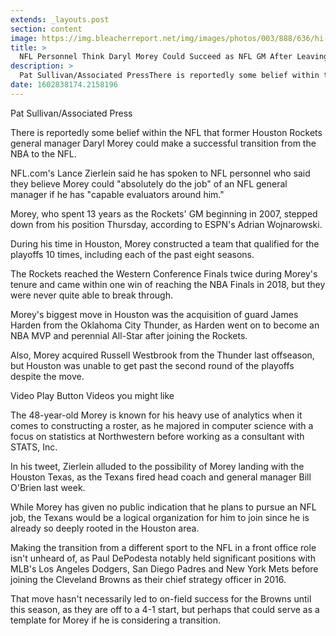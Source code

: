 ```yaml
--- 
extends: _layouts.post 
section: content 
image: https://img.bleacherreport.net/img/images/photos/003/888/636/hi-res-2870218532ceab1d12a07ddca8ead7b6_crop_exact.jpg?w=1200&h=1200&q=75 
title: > 
  NFL Personnel Think Daryl Morey Could Succeed as NFL GM After Leaving Rockets 
description: > 
  Pat Sullivan/Associated PressThere is reportedly some belief within the NFL that former Houston Rockets general manager Daryl Morey could make a successful transition from the NBA to the NFL.NFL.com's Lance Zierlein said he has spoken to NFL personnel who said they believe Morey could "absolutely do the job" of an NFL general manager if he has "capable evaluators around him."Morey, who spent 13 years as the Rockets' GM beginning in 2007, stepped down from his position Thursday, according to ESPN's Adrian Wojnarowski.During his time in Houston, Morey constructed a team that qualified for the playoffs 10 times, including each of the past eight seasons.In his tweet, Zierlein alluded to the possibility of Morey landing with the Houston Texas, as the Texans fired head coach and general manager Bill O'Brien last week. 
date: 1602838174.2158196 
--- 
```

Pat Sullivan/Associated Press

There is reportedly some belief within the NFL that former Houston Rockets general manager Daryl Morey could make a successful transition from the NBA to the NFL.

NFL.com's Lance Zierlein said he has spoken to NFL personnel who said they believe Morey could "absolutely do the job" of an NFL general manager if he has "capable evaluators around him."

Morey, who spent 13 years as the Rockets' GM beginning in 2007, stepped down from his position Thursday, according to ESPN's Adrian Wojnarowski.

During his time in Houston, Morey constructed a team that qualified for the playoffs 10 times, including each of the past eight seasons.

The Rockets reached the Western Conference Finals twice during Morey's tenure and came within one win of reaching the NBA Finals in 2018, but they were never quite able to break through.

Morey's biggest move in Houston was the acquisition of guard James Harden from the Oklahoma City Thunder, as Harden went on to become an NBA MVP and perennial All-Star after joining the Rockets.

Also, Morey acquired Russell Westbrook from the Thunder last offseason, but Houston was unable to get past the second round of the playoffs despite the move.

Video Play Button Videos you might like

The 48-year-old Morey is known for his heavy use of analytics when it comes to constructing a roster, as he majored in computer science with a focus on statistics at Northwestern before working as a consultant with STATS, Inc.

In his tweet, Zierlein alluded to the possibility of Morey landing with the Houston Texas, as the Texans fired head coach and general manager Bill O'Brien last week.

While Morey has given no public indication that he plans to pursue an NFL job, the Texans would be a logical organization for him to join since he is already so deeply rooted in the Houston area.

Making the transition from a different sport to the NFL in a front office role isn't unheard of, as Paul DePodesta notably held significant positions with MLB's Los Angeles Dodgers, San Diego Padres and New York Mets before joining the Cleveland Browns as their chief strategy officer in 2016.

That move hasn't necessarily led to on-field success for the Browns until this season, as they are off to a 4-1 start, but perhaps that could serve as a template for Morey if he is considering a transition.